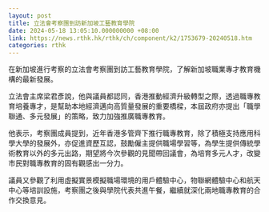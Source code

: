 ```yaml
---
layout: post
title: 立法會考察團到訪新加坡工藝教育學院
date: 2024-05-18 13:05:10.000000000 +08:00
link: https://news.rthk.hk/rthk/ch/component/k2/1753679-20240518.htm
categories: rthk
---
```


在新加坡進行考察的立法會考察團到訪工藝教育學院，了解新加坡職業專才教育機構的最新發展。

立法會主席梁君彥說，他與議員都認同，香港推動經濟升級轉型之際，透過職專教育培養專才，是幫助本地經濟邁向高質量發展的重要橋樑，本屆政府亦提出「職學聯通、多元發展」的策略，致力加強推廣職專教育。

他表示，考察團成員提到，近年香港多管齊下推行職專教育，除了積極支持應用科學大學的發展外，亦促進資歷互認，鼓勵僱主提供職場學習等，為學生提供傳統學術教育以外的多元出路，期望將今次參觀的見聞帶回議會，為培育多元人才，改變市民對職專教育的固有觀感出一分力。

議員又參觀了利用虛擬實景模擬職場環境的用戶體驗中心，物聯網體驗中心和航天中心等培訓設施，考察團之後與學院代表共進午餐，繼續就深化兩地職專教育的合作交換意見。
